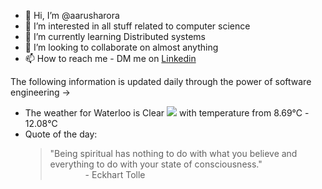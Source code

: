 - 👋 Hi, I’m @aarusharora
- 👀 I’m interested in all stuff related to computer science
- 🌱 I’m currently learning Distributed systems
- 💞️ I’m looking to collaborate on almost anything
- 📫 How to reach me - DM me on [Linkedin](https://www.linkedin.com/in/aarusharora789/)

The following information is updated daily through the power of software engineering ->
- The weather for Waterloo is Clear ![](https://openweathermap.org/img/wn/01d.png) with temperature from 8.69℃ - 12.08℃
- Quote of the day:  
	> "Being spiritual has nothing to do with what you believe and everything to do with your state of consciousness."  
	> &emsp;&emsp;&emsp;&emsp;- Eckhart Tolle
